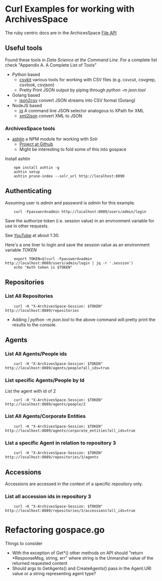 
# Curl Examples for working with ArchivesSpace

The ruby centric docs are in the ArchicesSpace [File API](https://archivesspace.github.io/archivesspace/doc/file.API.html)

## Useful tools

Found these tools in _Data Science at the Command Line_. For a complete list check "Appendix A. A Complete List of Tools"

+ Python based
    + [csvkit](http://csvkit.readthedocs.org/en/0.9.1/) various tools for working with CSV files (e.g. csvcut, csvgrep, csvlook, csvjson)
    + Pretty Print JSON output by piping through _python -m json.tool_
+ Golang based
    + [json2csv](https://github.com/jehiah/json2csv) convert JSON streams into CSV format (Golang)
+ NodeJS based
    + [jq](https://github.com/stedolan/jq/) A command line JSON selector analogous to XPath for XML
    + [xml2json](https://github.com/parmentf/xml2json) convert XML to JSON

### ArchivesSpace tools

+ [ashtin](https://www.npmjs.com/package/ashtin) a NPM module for working with Solr
    + [Project at Github](https://github.com/quoideneuf/ashtin)
    + Might be interesting to fold some of this into gospace

Install ashtin

```
    npm install ashtin -g
    ashtin setup
    ashtin prune-index --solr_url http://localhost:8090
```

## Authenticating

Assuming user is _admin_ and password is _admin_ for this example.

```
    curl -Fpassword=admin http://localhost:8089/users/admin/login
```

Save the authorize token (i.e. session value) in an environment variable for use in other requests.

See [YouTube](https://www.youtube.com/watch?v=iKd4ZME1uIE) at about 1:30.

Here's a one liner to login and save the session value as an environment variable _TOKEN_

```
    export TOKEN=$(curl -Fpassword=admin http://localhost:8089/users/admin/login | jq -r '.session')
    echo "Auth token is $TOKEN"
```


## Repositories

### List All Repositories

```
    curl -H "X-ArchivesSpace-Session: $TOKEN" http://localhost:8089/repositories
```

+ Adding  _| python -m json.tool_ to the above command will pretty print the results to the console.


## Agents

### List All Agents/People ids

```
    curl -H "X-ArchivesSpace-Session: $TOKEN" http://localhost:8089/agents/people?all_ids=true
```

### List specific Agents/People by Id

List the agent with id of 2

```
    curl -H "X-ArchivesSpace-Session: $TOKEN" http://localhost:8089/agents/people/2
```

### List All Agents/Corporate Entities

```
    curl -H "X-ArchivesSpace-Session: $TOKEN" http://localhost:8089/agents/corporate_entities?all_ids=true
```


### List a specific Agent in relation to repository 3

```
    curl -H "X-ArchivesSpace-Session: $TOKEN" http://localhost:8089/repositories/3/agents
```


## Accessions

Accessions are accessed in the context of a specific repository only.

### List all accession ids in repository 3

```
    curl -H "X-ArchivesSpace-Session: $TOKEN" http://localhost:8089/repositories/3/accessions?all_ids=true
```

# Refactoring gospace.go

Things to consider

+ With the exception of Get*() other methods on API should "return *ResponseMsg, string, err" where string is the Unmarshal value of the returned requested content
+ Should args to GetAgents() and CreateAgents() pass in the Agent.URI value or a string representing agent type?


